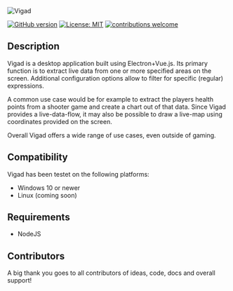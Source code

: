 ![Vigad](https://user-images.githubusercontent.com/58397976/209412078-1a7f2dfc-3ce8-4a7c-9ad6-2ca19a4e764d.png)

[![GitHub version](https://badge.fury.io/gh/VisualGameData%2FVigad.svg)](https://github.com/VisualGameData/VIGAD)
[![License: MIT](https://img.shields.io/badge/License-MIT-yellow.svg)](https://github.com/VisualGameData/VIGAD/blob/main/LICENSE)
[![contributions welcome](https://img.shields.io/badge/contributions-welcome-brightgreen.svg?style=flat)]()

## Description

Vigad is a desktop application built using Electron+Vue.js. Its primary function is to extract live data from one or more specified areas on the screen. Additional configuration options allow to filter for specific (regular) expressions.

A common use case would be for example to extract the players health points from a shooter game and create a chart out of that data. Since Vigad provides a live-data-flow, it may also be possible to draw a live-map using coordinates provided on the screen.

Overall Vigad offers a wide range of use cases, even outside of gaming.

## Compatibility
Vigad has been testet on the following platforms:

- Windows 10 or newer
- Linux (coming soon)

## Requirements

- NodeJS

## Contributors
A big thank you goes to all contributors of ideas, code, docs and overall support!
